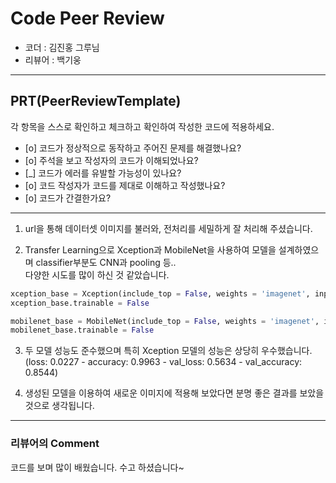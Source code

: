 # Code Peer Review

- 코더 :  김진홍 그루님
- 리뷰어 : 백기웅

---

## PRT(PeerReviewTemplate)

각 항목을 스스로 확인하고 체크하고 확인하여 작성한 코드에 적용하세요.

- [o] 코드가 정상적으로 동작하고 주어진 문제를 해결했나요?
- [o] 주석을 보고 작성자의 코드가 이해되었나요?
- [_] 코드가 에러를 유발할 가능성이 있나요?
- [o] 코드 작성자가 코드를 제대로 이해하고 작성했나요?
- [o] 코드가 간결한가요?

---

1. url을 통해 데이터셋 이미지를 불러와, 전처리를 세밀하게 잘 처리해 주셨습니다.

2.  Transfer Learning으로 Xception과 MobileNet을 사용하여 모델을 설계하였으며 classifier부분도 CNN과 pooling 등..<br>
   다양한 시도를 많이 하신 것 같았습니다.

   ```python
xception_base = Xception(include_top = False, weights = 'imagenet', input_shape = (height, width, 3))
xception_base.trainable = False

mobilenet_base = MobileNet(include_top = False, weights = 'imagenet', input_shape = (height, width, 3))
mobilenet_base.trainable = False
   ```
3. 두 모델 성능도 준수했으며 특히 Xception 모델의 성능은 상당히 우수했습니다.<br>
  (loss: 0.0227 - accuracy: 0.9963 - val_loss: 0.5634 - val_accuracy: 0.8544)

4. 생성된 모델을 이용하여 새로운 이미지에 적용해 보았다면 분명 좋은 결과를 보았을 것으로 생각됩니다.

---

### 리뷰어의 Comment
  
코드를 보며 많이 배웠습니다. 수고 하셨습니다~
